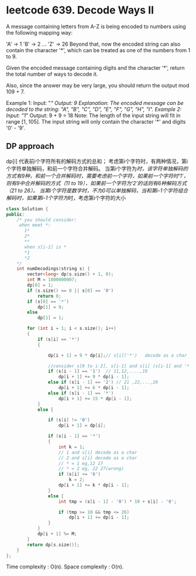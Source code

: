 # leetcode 639. Decode Ways II

A message containing letters from A-Z is being encoded to numbers using the following mapping way:

'A' -> 1
'B' -> 2
...
'Z' -> 26
Beyond that, now the encoded string can also contain the character '*', which can be treated as one of the numbers from 1 to 9.

Given the encoded message containing digits and the character '*', return the total number of ways to decode it.

Also, since the answer may be very large, you should return the output mod 109 + 7.

Example 1:
Input: "*"
Output: 9
Explanation: The encoded message can be decoded to the string: "A", "B", "C", "D", "E", "F", "G", "H", "I".
Example 2:
Input: "1*"
Output: 9 + 9 = 18
Note:
The length of the input string will fit in range [1, 105].
The input string will only contain the character '*' and digits '0' - '9'.

## DP approach

dp[i] 代表前i个字符所有的解码方式的总和；
考虑第i个字符时，有两种情况，第i个字符单独解码，和前一个字符合并解码。
当第i个字符为*时，该字符单独解码的方式有9种，和前一个合并解码时，需要考虑前一个字符，如果前一个字符时‘1’，则有9中合并解码的方式（11 to 19），如果前一个字符为‘2’的话则有6种解码方式（21 to 26）。
当第i个字符是数字时，不为0可以单独解码，当和第i-1个字符组合解码时，如果第i-1个字符为*时，考虑第i个字符的大小

```c++
class Solution {
public:
	/* you should consider:
	 when meet *:
	   1*
	   2*
	   **
	   when s[i-1] is *
	   *1
	   *2
	*/
	int numDecodings(string s) {
		vector<long> dp(s.size() + 1, 0);
		int M = 1000000007;
		dp[0] = 1;
		if (s.size() == 0 || s[0] == '0')
			return 0;
		if (s[0] == '*')
			dp[1] = 9;
		else
			dp[1] = 1;

		for (int i = 1; i < s.size(); i++)
		{
			if (s[i] == '*')
			{

				dp[i + 1] = 9 * dp[i];// s[i]('*')   decode as a char

				//consider s[0 to i-2], s[i-1] and s[i] (s[i-1] and '*') decode as a char 
				if (s[i - 1] == '1')  // 11,12,....,19
					dp[i + 1] += 9 * dp[i - 1];
				else if (s[i - 1] == '2') // 21 ,22,...,26
					dp[i + 1] += 6 * dp[i - 1];
				else if (s[i - 1] == '*')
					dp[i + 1] += 15 * dp[i - 1];
			}
			else {

				if (s[i] != '0')
					dp[i + 1] = dp[i];

				if (s[i - 1] == '*')
				{
					int k = 1;
					// 1 and s[i] decode as a char
					// 2 and s[i] decode as a char
                    // * = 1 eg,12 17
                    // * = 2 eg, 22 27(wrong) 
					if (s[i] <= '6') 
						k = 2;
					dp[i + 1] += k * dp[i - 1];
				}
				else {
					int tmp = (s[i - 1] - '0') * 10 + s[i] - '0';

					if (tmp >= 10 && tmp <= 26)
						dp[i + 1] += dp[i - 1];
				}
			}
			dp[i + 1] %= M;
		}
		return dp[s.size()];
	}
};
```

Time complexity : O(n).
Space complexity : O(n).